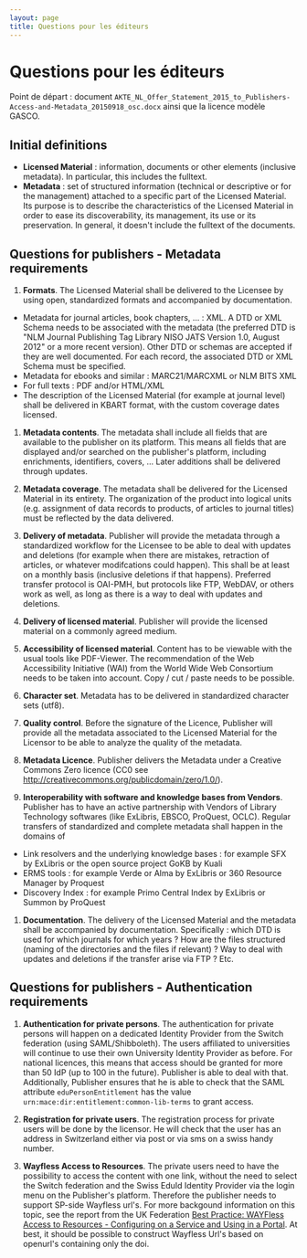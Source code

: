 ```yaml
---
layout: page
title: Questions pour les éditeurs
---
```




# Questions pour les éditeurs

Point de départ : document `AKTE_NL_Offer_Statement_2015_to_Publishers-Access-and-Metadata_20150918_osc.docx` ainsi que la licence modèle GASCO.

## Initial definitions

 * **Licensed Material** : information, documents or other elements (inclusive metadata). In particular, this includes the fulltext.
 * **Metadata** : set of structured information (technical or descriptive or for the management) attached to a specific part of the Licensed Material. Its purpose is to describe the characteristics of the Licensed Material in order to ease its discoverability, its management, its use or its preservation. In general, it doesn't include the fulltext of the documents.


## Questions for publishers - Metadata requirements

1. **Formats**. The Licensed Material shall be delivered to the Licensee by using open, standardized formats and accompanied by documentation.
  * Metadata for journal articles, book chapters, ... : XML. A DTD or XML Schema needs to be associated with the metadata (the preferred DTD is "NLM Journal Publishing Tag Library NISO JATS Version 1.0, August 2012" or a more recent version). Other DTD or schemas are accepted if they are well documented. For each record, the associated DTD or XML Schema must be specified.
  * Metadata for ebooks and similar : MARC21/MARCXML or NLM BITS XML
  * For full texts : PDF and/or HTML/XML
  * The description of the Licensed Material (for example at journal level) shall be delivered in KBART format, with the custom coverage dates licensed.

1. **Metadata contents**. The metadata shall include all fields that are available to the publisher on its platform. This means all fields that are displayed and/or searched on the publisher's platform, including enrichments, identifiers, covers, ... Later additions shall be delivered through updates.

1. **Metadata coverage**. The metadata shall be delivered for the Licensed Material in its entirety. The organization of the product into logical units (e.g. assignment of data records to products, of articles to journal titles) must be reflected by the data delivered.

1. **Delivery of metadata**. Publisher will provide the metadata through a standardized workflow for the Licensee to be able to deal with updates and deletions (for example when there are mistakes, retraction of articles, or whatever modifcations could happen). This shall be at least on a monthly basis (inclusive deletions if that happens). Preferred transfer protocol is OAI-PMH, but protocols like FTP, WebDAV, or others work as well, as long as there is a way to deal with updates and deletions.

1. **Delivery of licensed material**. Publisher will provide the licensed material on a commonly agreed medium.

1. **Accessibility of licensed material**.  Content has to be viewable with the usual tools like PDF-Viewer. The recommendation of the Web Accessibility Initiative (WAI) from the World Wide Web Consortium  needs to be taken into account. Copy / cut / paste needs to be possible.

1. **Character set**. Metadata has to be delivered in standardized character sets (utf8).

1. **Quality control**. Before the signature of the Licence, Publisher will provide all the metadata associated to the Licensed Material for the Licensor to be able to analyze the quality of the metadata.

1. **Metadata Licence**. Publisher delivers the Metadata under a Creative Commons Zero licence (CC0 see <http://creativecommons.org/publicdomain/zero/1.0/>).

1. **Interoperability with software and knowledge bases from Vendors**. Publisher has to have an active partnership with Vendors of Library Technology softwares (like ExLibris, EBSCO, ProQuest, OCLC). Regular transfers of standardized and complete metadata shall happen in the domains of
  * Link resolvers and the underlying knowledge bases : for example SFX by ExLibris or the open source project GoKB by Kuali
  * ERMS tools : for example Verde or Alma by ExLibris or 360 Resource Manager by Proquest
  * Discovery Index : for example Primo Central Index by ExLibris or Summon by ProQuest

1. **Documentation**. The delivery of the Licensed Material and the metadata shall be accompanied by documentation. Specifically : which DTD is used for which journals for which years ? How are the files structured (naming of the directories and the files if relevant) ? Way to deal with updates and deletions if the transfer arise via FTP ? Etc.


## Questions for publishers - Authentication requirements

1. **Authentication for private persons**. The authentication for private persons will happen on a dedicated Identity Provider from the Switch federation (using SAML/Shibboleth). The users affiliated to universities will continue to use their own University Identity Provider as before. For national licences, this means that access should be granted for more than 50 IdP (up to 100 in the future). Publisher is able to deal with that. Additionally, Publisher ensures that he is able to check that the SAML attribute `eduPersonEntitlement` has the value `urn:mace:dir:entitlement:common-lib-terms` to grant access.

1. **Registration for private users**. The registration process for private users will be done by the licensor. He will check that the user has an address in Switzerland either via post or via sms on a swiss handy number.

1. **Wayfless Access to Resources**. The private users need to have the possibility to access the content with one link, without the need to select the Switch federation and the Swiss EduId Identity Provider via the login menu on the Publisher's platform. Therefore the publisher needs to support SP-side Wayfless url's. For more backgound information on this topic, see the report from the UK Federation [Best Practice: WAYFless Access to Resources - Configuring on a Service and Using in a Portal](http://www.ukfederation.org.uk/content/Documents/WAYFlessServices). At best, it should be possible to construct Wayfless Url's based on openurl's containing only the doi.
